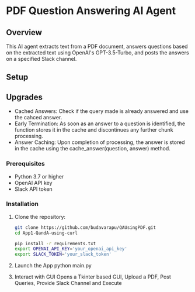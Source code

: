 # PDF Question Answering AI Agent

## Overview
This AI agent extracts text from a PDF document, answers questions based on the extracted text using OpenAI's GPT-3.5-Turbo, and posts the answers on a specified Slack channel.

## Setup

## Upgrades
- Cached Answers: Check if the query made is already answered and use the cahced answer. 
- Early Termination: As soon as an answer to a question is identified, the function stores it in the cache and discontinues any further chunk processing. 
- Answer Caching: Upon completion of processing, the answer is stored in the cache using the cache_answer(question, answer) method.

### Prerequisites
- Python 3.7 or higher
- OpenAI API key
- Slack API token

### Installation
1. Clone the repository:
   ```bash
   git clone https://github.com/budavarapu/QAUsingPDF.git
   cd App1-QandA-using-curl

   pip install -r requirements.txt
   export OPENAI_API_KEY='your_openai_api_key'
   export SLACK_TOKEN='your_slack_token'
   
2. Launch the App
   python main.py
   
3. Interact with GUI
   Opens a Tkinter based GUI, Upload a PDF, Post Queries, Provide Slack Channel and Execute
	


